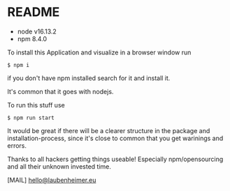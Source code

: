 # README

- node v16.13.2
- npm 8.4.0

To install this Application and visualize in a browser window run 

    $ npm i

if you don't have npm installed search for it and install it.

It's common that it goes with nodejs.

To run this stuff use 

    $ npm run start


It would be great if there will be a clearer structure in the package and installation-process, since it's close to common that you get warinings and errors.

Thanks to all hackers getting things useable! Especially npm/opensourcing and all their unknown invested time.

[MAIL] hello@laubenheimer.eu

